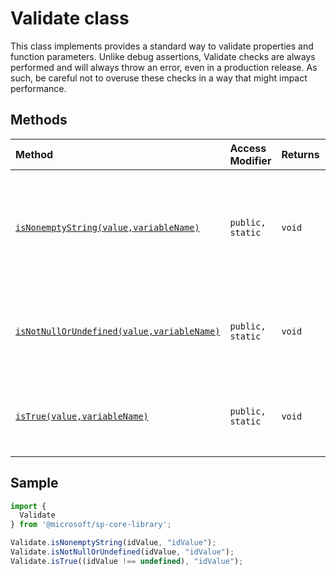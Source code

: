 # Validate class







This class implements provides a standard way to validate properties and function parameters. Unlike debug assertions, Validate checks are always performed and will always throw an error, even in a production release. As such, be careful not to overuse these checks in a way that might impact performance.






## Methods

| Method	   | Access Modifier | Returns	| Description|
|:-------------|:----|:-------|:-----------|
|[`isNonemptyString(value,variableName)`](isnonemptystring-validate.md)     | `public, static` | `void` | Throws an exception if the specified string is null, undefined, or an empty string. |
|[`isNotNullOrUndefined(value,variableName)`](isnotnullorundefined-validate.md)     | `public, static` | `void` | Throws an exception if the specified value is null or undefined. |
|[`isTrue(value,variableName)`](istrue-validate.md)     | `public, static` | `void` | Throws an exception if the specified value is not true. |

## Sample
```ts
import {
  Validate
} from '@microsoft/sp-core-library';

Validate.isNonemptyString(idValue, "idValue");
Validate.isNotNullOrUndefined(idValue, "idValue");
Validate.isTrue((idValue !== undefined), "idValue");
```
